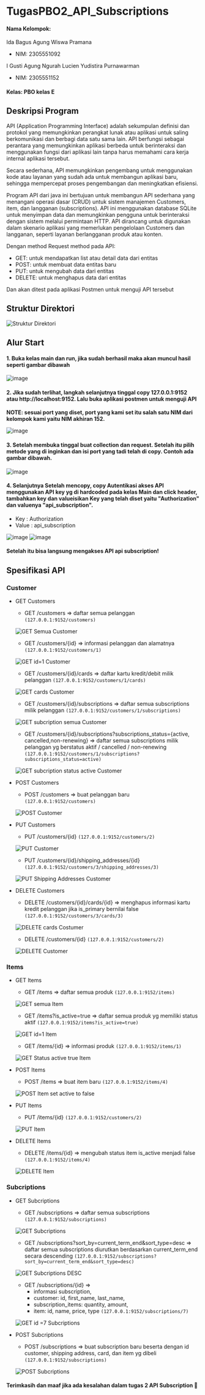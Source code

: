 # TugasPBO2_API_Subscriptions

#### Nama Kelompok:
 Ida Bagus Agung Wiswa Pramana
- NIM: 2305551092

I Gusti Agung Ngurah Lucien Yudistira Purnawarman 
- NIM: 2305551152

#### Kelas: PBO kelas E

## Deskripsi Program

API (Application Programming Interface) adalah sekumpulan definisi dan protokol yang memungkinkan perangkat lunak atau aplikasi untuk saling berkomunikasi dan berbagi data satu sama lain. API berfungsi sebagai perantara yang memungkinkan aplikasi berbeda untuk berinteraksi dan menggunakan fungsi dari aplikasi lain tanpa harus memahami cara kerja internal aplikasi tersebut.

Secara sederhana, API memungkinkan pengembang untuk menggunakan kode atau layanan yang sudah ada untuk membangun aplikasi baru, sehingga mempercepat proses pengembangan dan meningkatkan efisiensi.

Program API dari java ini bertujuan untuk membangun API sederhana yang menangani operasi dasar (CRUD) untuk sistem manajemen Customers, item, dan langganan (subscriptions). API ini menggunakan database SQLite untuk menyimpan data dan memungkinkan pengguna untuk berinteraksi dengan sistem melalui permintaan HTTP. API dirancang untuk digunakan dalam skenario aplikasi yang memerlukan pengelolaan Customers dan langganan, seperti layanan berlangganan produk atau konten. 

Dengan method Request method pada API:
- GET: untuk mendapatkan list atau detail data dari entitas
- POST: untuk membuat data entitas baru
- PUT: untuk mengubah data dari entitas
- DELETE: untuk menghapus data dari entitas

Dan akan ditest pada aplikasi Postmen untuk menguji API tersebut


## Struktur Direktori


![Struktur Direktori](https://github.com/Lucienthewizz/Webdesign/assets/65484618/ed2522ec-0c1b-4a26-8ef1-8224afa8aceb)
## Alur Start

#### 1. Buka kelas main dan run, jika sudah berhasil maka akan muncul hasil seperti gambar dibawah
![image](https://github.com/Lucienthewizz/Webdesign/assets/65484618/8abd13e0-913a-4c9a-bcf4-d354ce430f56)

#### 2. Jika sudah terlihat, langkah selanjutnya tinggal copy 127.0.0.1:9152 atau http://localhost:9152. Lalu buka aplikasi postmen untuk menguji API

__NOTE: sesuai port yang diset, port yang kami set itu salah satu NIM dari kelompok kami yaitu NIM akhiran 152.__

![image](https://github.com/Lucienthewizz/Webdesign/assets/65484618/548e37c2-0d5a-42b8-8456-f3aeb8711ce3)

#### 3. Setelah membuka tinggal buat collection dan request. Setelah itu pilih metode yang di inginkan dan isi port yang tadi telah di copy. Contoh ada gambar dibawah.

![image](https://github.com/Lucienthewizz/Webdesign/assets/65484618/428a733a-4203-4cef-a258-53d1c43d8d4b)

#### 4. Selanjutnya Setelah mencopy, copy Autentikasi akses API menggunakan API key yg di hardcoded pada kelas Main dan click header, tambahkan key dan valueisikan Key yang telah diset yaitu "Authorization" dan valuenya "api_subscription".

- Key       : Authorization
- Value     : api_subscription

![image](https://github.com/Lucienthewizz/Webdesign/assets/65484618/d6af2c47-7302-4978-9fbf-b3f7f8060318)
![image](https://github.com/Lucienthewizz/Webdesign/assets/65484618/cf4310d9-4c43-46ec-9261-e65c51e8da28)

#### Setelah itu bisa langsung mengakses API api subscription!



## Spesifikasi API

### Customer
- GET Customers
    - GET /customers => daftar semua pelanggan ```(127.0.0.1:9152/customers)```

    ![GET Semua Customer](https://github.com/Lucienthewizz/Webdesign/assets/65484618/22d441cd-d65a-4024-9d5f-ca2cd46c2b25)

    - GET /customers/{id} => informasi pelanggan dan alamatnya ```(127.0.0.1:9152/customers/1)```

    ![GET id=1 Customer](https://github.com/Lucienthewizz/Webdesign/assets/65484618/48aaeae2-d135-426e-9e26-eb4b9762300f)

    - GET /customers/{id}/cards => daftar kartu kredit/debit milik pelanggan ```(127.0.0.1:9152/customers/1/cards)```

    ![GET cards Customer](https://github.com/Lucienthewizz/Webdesign/assets/65484618/431540e6-d65a-4d58-b9b7-e266fba959a1)

    - GET /customers/{id}/subscriptions => daftar semua subscriptions milik pelanggan ```(127.0.0.1:9152/customers/1/subscriptions)```

    ![GET subcription semua Customer](https://github.com/Lucienthewizz/Webdesign/assets/65484618/83fff7e4-5fa5-445e-91fb-ebedcb3bfc58)

    - GET /customers/{id}/subscriptions?subscriptions_status={active, cancelled,non-renewing} => daftar semua subscriptions milik pelanggan yg berstatus aktif / cancelled / non-renewing ```(127.0.0.1:9152/customers/1/subscriptions?subscriptions_status=active)```

    ![GET subcription status active Customer](https://github.com/Lucienthewizz/Webdesign/assets/65484618/83fe6755-d556-471a-aa39-0ed150ff50a1)

- POST Customers
    - POST /customers => buat pelanggan baru  ```(127.0.0.1:9152/customers)```

    ![POST Customer](https://github.com/Lucienthewizz/Webdesign/assets/65484618/7276e845-2198-40ac-b856-aaca8643e5d0)

- PUT Customers
    - PUT /customers/{id} ```(127.0.0.1:9152/customers/2)```

    ![PUT Customer](https://github.com/Lucienthewizz/Webdesign/assets/65484618/38b80925-7b4c-44a2-9e68-105f841b64fb)

    - PUT /customers/{id}/shipping_addresses/{id} ```(127.0.0.1:9152/customers/3/shipping_addresses/3)```

    ![PUT Shipping Addresses Customer](https://github.com/Lucienthewizz/Webdesign/assets/65484618/424eb71a-6097-4d34-8adb-f0877341f0ef)

- DELETE Customers 
    - DELETE /customers/{id}/cards/{id} => menghapus informasi kartu kredit pelanggan jika is_primary bernilai false ```(127.0.0.1:9152/customers/3/cards/3)```

    ![DELETE cards Costumer](https://github.com/Lucienthewizz/Webdesign/assets/65484618/6098a631-ebb0-413c-b056-11ea22b743e3)

    - DELETE /customers/{id} ```(127.0.0.1:9152/customers/2)```

    ![DELETE Customer](https://github.com/Lucienthewizz/Webdesign/assets/65484618/066f0250-10b0-433a-ba0e-0611083ca77d)

### Items
- GET Items
    - GET /items => daftar semua produk ```(127.0.0.1:9152/items)```

    ![GET semua Item](https://github.com/Lucienthewizz/Webdesign/assets/65484618/6f303e55-cb58-43c8-a96b-7ae1c13a67a3)

    - GET /items?is_active=true => daftar semua produk yg memiliki status aktif ```(127.0.0.1:9152/items?is_active=true)```

    ![GET id=1 Item](https://github.com/Lucienthewizz/Webdesign/assets/65484618/7019ad10-c612-4bbe-95bf-70daa7ca9e1d)

    - GET /items/{id} => informasi produk ```(127.0.0.1:9152/items/1)```

    ![GET Status active true Item](https://github.com/Lucienthewizz/Webdesign/assets/65484618/3027a7dc-3a3a-43f7-8472-24acbe5a19be)

- POST Items
    - POST /items => buat item baru ```(127.0.0.1:9152/items/4)```

    ![POST Item set active to false](https://github.com/Lucienthewizz/Webdesign/assets/65484618/86271cdf-6773-459e-a697-b163d1531167)

- PUT Items
    - PUT /items/{id} ```(127.0.0.1:9152/customers/2)```

    ![PUT Item](https://github.com/Lucienthewizz/Webdesign/assets/65484618/3ca59b86-caef-4136-8304-5a04d9773094)

- DELETE Items
    - DELETE /items/{id} => mengubah status item is_active menjadi false ```(127.0.0.1:9152/items/4)```

    ![DELETE Item](https://github.com/Lucienthewizz/Webdesign/assets/65484618/beae256c-0207-43cd-b041-37295dcf912e)

### Subcriptions
- GET Subcriptions
    - GET /subscriptions => daftar semua subscriptions ```(127.0.0.1:9152/subscriptions)```

    ![GET  Subcriptions](https://github.com/Lucienthewizz/Webdesign/assets/65484618/a662897e-8a00-44ec-93bb-35c59aa7f2d5)

    - GET /subscriptions?sort_by=current_term_end&sort_type=desc => daftar semua subscriptions diurutkan berdasarkan current_term_end secara descending ```(127.0.0.1:9152/subscriptions?sort_by=current_term_end&sort_type=desc)```

    ![GET  Subcriptions DESC](https://github.com/Lucienthewizz/Webdesign/assets/65484618/644e48bc-4a55-4a94-bc7b-c32f7fe43521)

    - GET /subscriptions/{id} =>
        + informasi subscription,
        + customer: id, first_name, last_name,
        + subscription_items: quantity, amount,
        + item: id, name, price, type 
        ```(127.0.0.1:9152/subscriptions/7)```

    ![GET id =7  Subcriptions](https://github.com/Lucienthewizz/Webdesign/assets/65484618/a9750c9a-34e3-4f27-8e2c-9573fa5eca57)

- POST Subcriptions
    - POST /subscriptions => buat subscription baru beserta dengan id customer, shipping address, card, dan item yg dibeli ```(127.0.0.1:9152/subscriptions)``` 
    
    ![POST Subcriptions](https://github.com/Lucienthewizz/Webdesign/assets/65484618/6ad845d8-5616-4b7d-9da6-b809fef667a1)







#### Terimkasih dan maaf jika ada kesalahan dalam tugas 2 API Subscription 🙏

